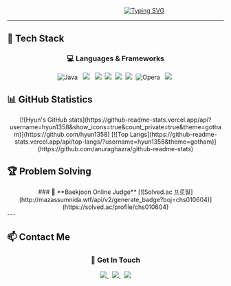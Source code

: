 <div align="center">

&nbsp;&nbsp;&nbsp;&nbsp;&nbsp;&nbsp;&nbsp;&nbsp;&nbsp;&nbsp;&nbsp;&nbsp;&nbsp;&nbsp;&nbsp;&nbsp;&nbsp;&nbsp;&nbsp;&nbsp;&nbsp;&nbsp;&nbsp;&nbsp;&nbsp;&nbsp;&nbsp;&nbsp;&nbsp;&nbsp;&nbsp;&nbsp;&nbsp;
<a href="https://git.io/typing-svg"><img src="https://readme-typing-svg.demolab.com?font=Fira+Code&size=30&duration=2500&pause=500&color=FFFFFF&random=true&width=435&lines=%F0%9F%8C%8AHyun's+Profile" alt="Typing SVG" /></a>
</div>

---

## 🔧 **Tech Stack**

<div align="center">

### 💻 **Languages & Frameworks**
![Java](https://img.shields.io/badge/java-%23ED8B00.svg?style=for-the-badge&logo=openjdk&logoColor=white) &nbsp;
<img src="https://img.shields.io/badge/Spring-6DB33F?style=for-the-badge&logo=spring&logoColor=white" /> &nbsp;
<img src="https://img.shields.io/badge/Spring%20Boot-6DB33F?style=for-the-badge&logo=springboot&logoColor=white" />&nbsp;
<img src="https://img.shields.io/badge/JavaScript-F7DF1E?style=for-the-badge&logo=javascript&logoColor=black" />&nbsp;
<img src="https://img.shields.io/badge/HTML5-E34F26?style=for-the-badge&logo=html5&logoColor=white" />&nbsp;
<img src="https://img.shields.io/badge/CSS3-1572B6?style=for-the-badge&logo=css3&logoColor=white" />&nbsp;
![Opera](https://img.shields.io/badge/Opera-FF1B2D?style=for-the-badge&logo=Opera&logoColor=white) &nbsp;
<img src="https://img.shields.io/badge/MySQL-4479A1?style=for-the-badge&logo=mysql&logoColor=white" />&nbsp;
</div>

## 📊 **GitHub Statistics**

<div align="center">
[![Hyun's GitHub stats](https://github-readme-stats.vercel.app/api?username=hyun1358&show_icons=true&count_private=true&theme=gotham)](https://github.com/hyun1358)
[![Top Langs](https://github-readme-stats.vercel.app/api/top-langs/?username=hyun1358&theme=gotham)](https://github.com/anuraghazra/github-readme-stats)
</div>

## 🏆 **Problem Solving**
<div align="center">
### 🎯 **Baekjoon Online Judge**
[![Solved.ac 프로필](http://mazassumnida.wtf/api/v2/generate_badge?boj=chs010604)](https://solved.ac/profile/chs010604)
</div>
---

## 📫 **Contact Me**

<div align="center">

### 💌 **Get In Touch**

<a href="mailto:chs010604@gmail.com">
  <img src="https://img.shields.io/badge/Gmail-D14836?style=for-the-badge&logo=gmail&logoColor=white" />
</a>&nbsp;
<a href="">
  <img src="https://img.shields.io/badge/velog-03C75A?style=for-the-badge&logo=velog-03C75A&logoColor=white" />
</a>&nbsp;
<a href="https://github.com/hyun1358">
  <img src="https://img.shields.io/badge/GitHub-181717?style=for-the-badge&logo=github&logoColor=white" />
</a>

</div>
